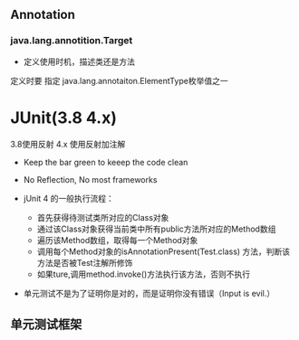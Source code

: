 

## Annotation

### java.lang.annotition.Target
- 定义使用时机，描述类还是方法

定义时要 指定 java.lang.annotaiton.ElementType枚举值之一


# JUnit(3.8 4.x)

3.8使用反射
4.x 使用反射加注解

- Keep the bar green to keeep the code clean
- No Reflection, No most frameworks

- jUnit 4 的一般执行流程：
  - 首先获得待测试类所对应的Class对象
  - 通过该Class对象获得当前类中所有public方法所对应的Method数组
  - 遍历该Method数组，取得每一个Method对象
  - 调用每个Method对象的isAnnotationPresent(Test.class) 方法，判断该方法是否被Test注解所修饰
  - 如果ture,调用method.invoke()方法执行该方法，否则不执行


- 单元测试不是为了证明你是对的，而是证明你没有错误（Input is evil.）

## 单元测试框架

